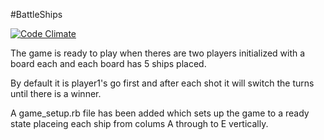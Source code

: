 #BattleShips

[![Code Climate](https://codeclimate.com/github/danjocutler/battleships_web/badges/gpa.svg)](https://codeclimate.com/github/danjocutler/battleships_web)

The game is ready to play when theres are two players initialized with a board each and each board has 5 ships placed. 

By default it is player1's go first and after each shot it will switch the turns until there is a winner. 

A game_setup.rb file has been added which sets up the game to a ready state placeing each ship from colums A through to E vertically. 

